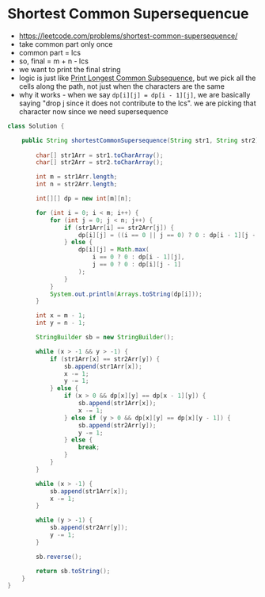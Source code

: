 # Shortest Common Supersequencue

- https://leetcode.com/problems/shortest-common-supersequence/
- take common part only once
- common part = lcs
- so, final = m + n - lcs
- we want to print the final string
- logic is just like [Print Longest Common Subsequence](./Print%20Longest%20Common%20Subsequence.md), but we pick all the cells along the path, not just when the characters are the same
- why it works - when we say `dp[i][j] = dp[i - 1][j]`, we are basically saying "drop j since it does not contribute to the lcs". we are picking that character now since we need supersequence

```java
class Solution {

    public String shortestCommonSupersequence(String str1, String str2) {
        
        char[] str1Arr = str1.toCharArray();
        char[] str2Arr = str2.toCharArray();

        int m = str1Arr.length;
        int n = str2Arr.length;

        int[][] dp = new int[m][n];

        for (int i = 0; i < m; i++) {
            for (int j = 0; j < n; j++) {
                if (str1Arr[i] == str2Arr[j]) {
                    dp[i][j] = ((i == 0 || j == 0) ? 0 : dp[i - 1][j - 1]) + 1;
                } else {
                    dp[i][j] = Math.max(
                        i == 0 ? 0 : dp[i - 1][j],
                        j == 0 ? 0 : dp[i][j - 1]
                    );
                }
            }
            System.out.println(Arrays.toString(dp[i]));
        }

        int x = m - 1;
        int y = n - 1;

        StringBuilder sb = new StringBuilder();

        while (x > -1 && y > -1) {
            if (str1Arr[x] == str2Arr[y]) {
                sb.append(str1Arr[x]);
                x -= 1;
                y -= 1;
            } else {
                if (x > 0 && dp[x][y] == dp[x - 1][y]) {
                    sb.append(str1Arr[x]);
                    x -= 1;
                } else if (y > 0 && dp[x][y] == dp[x][y - 1]) {
                    sb.append(str2Arr[y]);
                    y -= 1;
                } else {
                    break;
                }
            }
        }

        while (x > -1) {
            sb.append(str1Arr[x]);
            x -= 1;
        }

        while (y > -1) {
            sb.append(str2Arr[y]);
            y -= 1;
        }

        sb.reverse();

        return sb.toString();
    }
}
```
